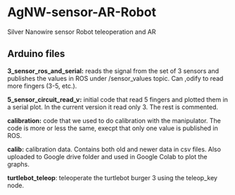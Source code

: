 # AgNW-sensor-AR-Robot
Silver Nanowire sensor Robot teleoperation and AR

## Arduino files
**3_sensor_ros_and_serial:** reads the signal from the set of 3 sensors and publishes the values in ROS under /sensor_values topic. Can ,odify to read more fingers (3-5, etc.).

**5_sensor_circuit_read_v:** initial code that read 5 fingers and plotted them in a serial plot. In the current version it read only 3. The rest is commented.

**calibration:** code that we used to do calibration with the manipulator. The code is more or less the same, execpt that only one value is published in ROS.

**calib:** calibration data. Contains both old and newer data in csv files. Also uploaded to Google drive folder and used in Google Colab to plot the graphs.

**turtlebot_teleop**: teleoperate the turtlebot burger 3 using the teleop_key node.  
